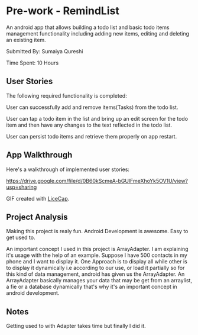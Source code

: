 # Pre-work - RemindList

An android app that allows building a todo list and basic todo items management functionality including adding new items, editing and deleting an existing item.

Submitted By: Sumaiya Qureshi

Time Spent: 10 Hours

## User Stories
The following required functionality is completed:

User can successfully add and remove items(Tasks) from the todo list.

User can tap a todo item in the list and bring up an edit screen for the todo item and then have any changes to the text reflected in the todo list.

User can persist todo items and retrieve them properly on app restart.

## App Walkthrough
Here's a walkthrough of implemented user stories:

https://drive.google.com/file/d/0B60kScmeA-bGUlFmeXhoYk5OV1U/view?usp=sharing

GIF created with [LiceCap](http://www.cockos.com/licecap/).

## Project Analysis
Making this project is realy fun. Android Development is awesome. Easy to get used to. 

An important concept I used in this project is ArrayAdapter. I am explaining it's usage with the help of an example. Suppose I have 500 contacts in my phone and I want to display it. One Approach is to display all while other is to display it dynamically i.e according to our use, or load it partially so for this kind of data management, android has given us the ArrayAdapter. An ArrayAdapter basically manages your data that may be get from an arraylist, a fie or a database dynamically that's why it's an important concept in android development.

## Notes
Getting used to with Adapter takes time but finally I did it.
